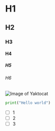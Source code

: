 # H1
## H2
### H3
#### H4
##### H5
###### H6
![Image of Yaktocat](https://octodex.github.com/images/yaktocat.png)
``` python
print("Hello world")
```
- [ ] 1
- [ ] 2
- [ ] 3
